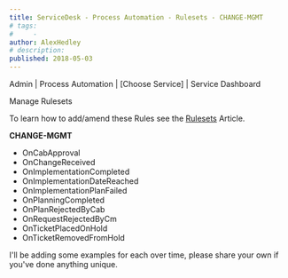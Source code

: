 ```yaml
---
title: ServiceDesk - Process Automation - Rulesets - CHANGE-MGMT
# tags:
#     - 
author: AlexHedley
# description: 
published: 2018-05-03
---
```


Admin | Process Automation | [Choose Service] | Service Dashboard
  
Manage Rulesets
  
To learn how to add/amend these Rules see the [Rulesets](https://community.broadcom.com/symantecenterprise/viewdocument?DocumentKey=38d43279-4c4d-41ba-a244-3d84b5d17f65&amp;CommunityKey=04ead5e9-3643-4118-b853-afa5a58710c6&amp;tab=librarydocuments) Article.
  
**CHANGE-MGMT**
  
- OnCabApproval
- OnChangeReceived
- OnImplementationCompleted
- OnImplementationDateReached
- OnImplementationPlanFailed
- OnPlanningCompleted
- OnPlanRejectedByCab
- OnRequestRejectedByCm
- OnTicketPlacedOnHold
- OnTicketRemovedFromHold

I'll be adding some examples for each over time, please share your own if you've done anything unique.
